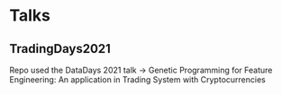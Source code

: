 # Talks
## TradingDays2021
Repo used the DataDays 2021 talk -> Genetic Programming for Feature Engineering: An application in Trading System with Cryptocurrencies
